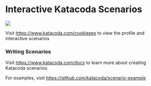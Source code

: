 # Interactive Katacoda Scenarios

[![](http://shields.katacoda.com/katacoda/cookieees/count.svg)](https://www.katacoda.com/cookieees "Get your profile on Katacoda.com")

Visit https://www.katacoda.com/cookieees to view the profile and interactive scenarios

### Writing Scenarios
Visit https://www.katacoda.com/docs to learn more about creating Katacoda scenarios

For examples, visit https://github.com/katacoda/scenario-example
